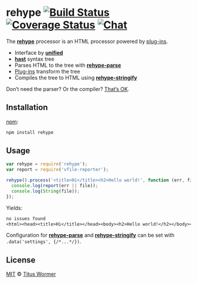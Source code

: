 # rehype [![Build Status][build-badge]][build-status] [![Coverage Status][coverage-badge]][coverage-status] [![Chat][chat-badge]][chat]

The [**rehype**][rehype] processor is an HTML processor powered by
[plug-ins][plugins].

*   Interface by [**unified**][unified]
*   [**hast**][hast] syntax tree
*   Parses HTML to the tree with [**rehype-parse**][parse]
*   [Plug-ins][plugins] transform the tree
*   Compiles the tree to HTML using [**rehype-stringify**][stringify]

Don’t need the parser?  Or the compiler?  [That’s OK][unified-usage].

## Installation

[npm][]:

```bash
npm install rehype
```

## Usage

```js
var rehype = require('rehype');
var report = require('vfile-reporter');

rehype().process('<title>Hi</title><h2>Hello world!', function (err, file) {
  console.log(report(err || file));
  console.log(String(file));
});
```

Yields:

```txt
no issues found
<html><head><title>Hi</title></head><body><h2>Hello world!</h2></body></html>
```

Configuration for [**rehype-parse**][parse] and
[**rehype-stringify**][stringify] can be set with
`.data('settings', {/*...*/})`.

## License

[MIT][license] © [Titus Wormer][author]

<!-- Definitions -->

[build-badge]: https://img.shields.io/travis/wooorm/rehype.svg

[build-status]: https://travis-ci.org/wooorm/rehype

[coverage-badge]: https://img.shields.io/codecov/c/github/wooorm/rehype.svg

[coverage-status]: https://codecov.io/github/wooorm/rehype

[chat-badge]: https://img.shields.io/gitter/room/wooorm/rehype.svg

[chat]: https://gitter.im/wooorm/rehype

[license]: https://github.com/wooorm/rehype/blob/master/LICENSE

[author]: http://wooorm.com

[npm]: https://docs.npmjs.com/cli/install

[rehype]: https://github.com/wooorm/rehype

[unified]: https://github.com/unifiedjs/unified

[hast]: https://github.com/syntax-tree/hast

[parse]: https://github.com/wooorm/rehype/blob/master/packages/rehype-parse

[stringify]: https://github.com/wooorm/rehype/blob/master/packages/rehype-stringify

[plugins]: https://github.com/wooorm/rehype/blob/master/doc/plugins.md

[unified-usage]: https://github.com/unifiedjs/unified#usage
